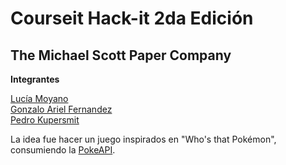 # Courseit Hack-it 2da Edición

## The Michael Scott Paper Company

**Integrantes**

[Lucía Moyano](https://github.com/luciamoyano)  
[Gonzalo Ariel Fernandez ](https://github.com/gonzafco)  
[Pedro Kupersmit](https://github.com/pedrokuper)


La idea fue hacer un juego inspirados en "Who's that Pokémon", consumiendo la [PokeAPI](https://pokeapi.co/).